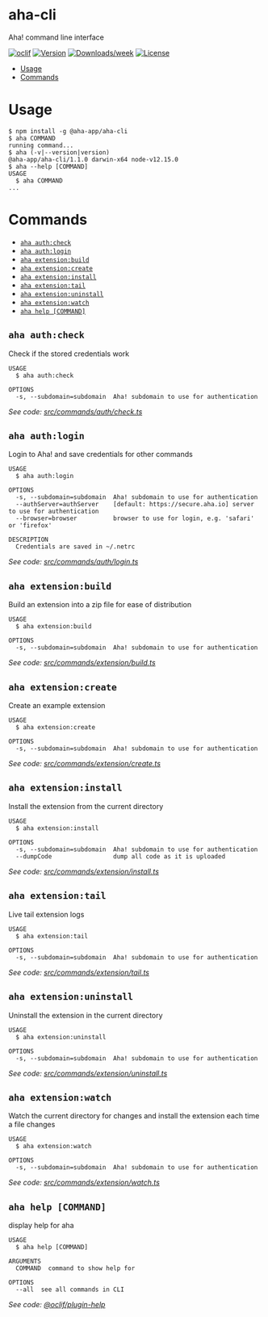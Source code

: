 aha-cli
=======

Aha! command line interface

[![oclif](https://img.shields.io/badge/cli-oclif-brightgreen.svg)](https://oclif.io)
[![Version](https://img.shields.io/npm/v/aha-cli.svg)](https://npmjs.org/package/aha-cli)
[![Downloads/week](https://img.shields.io/npm/dw/aha-cli.svg)](https://npmjs.org/package/aha-cli)
[![License](https://img.shields.io/npm/l/aha-cli.svg)](https://github.com/aha-app/aha-cli/blob/master/package.json)

<!-- toc -->
* [Usage](#usage)
* [Commands](#commands)
<!-- tocstop -->
# Usage
<!-- usage -->
```sh-session
$ npm install -g @aha-app/aha-cli
$ aha COMMAND
running command...
$ aha (-v|--version|version)
@aha-app/aha-cli/1.1.0 darwin-x64 node-v12.15.0
$ aha --help [COMMAND]
USAGE
  $ aha COMMAND
...
```
<!-- usagestop -->
# Commands
<!-- commands -->
* [`aha auth:check`](#aha-authcheck)
* [`aha auth:login`](#aha-authlogin)
* [`aha extension:build`](#aha-extensionbuild)
* [`aha extension:create`](#aha-extensioncreate)
* [`aha extension:install`](#aha-extensioninstall)
* [`aha extension:tail`](#aha-extensiontail)
* [`aha extension:uninstall`](#aha-extensionuninstall)
* [`aha extension:watch`](#aha-extensionwatch)
* [`aha help [COMMAND]`](#aha-help-command)

## `aha auth:check`

Check if the stored credentials work

```
USAGE
  $ aha auth:check

OPTIONS
  -s, --subdomain=subdomain  Aha! subdomain to use for authentication
```

_See code: [src/commands/auth/check.ts](https://github.com/aha-app/aha-cli/blob/v1.1.0/src/commands/auth/check.ts)_

## `aha auth:login`

Login to Aha! and save credentials for other commands

```
USAGE
  $ aha auth:login

OPTIONS
  -s, --subdomain=subdomain  Aha! subdomain to use for authentication
  --authServer=authServer    [default: https://secure.aha.io] server to use for authentication
  --browser=browser          browser to use for login, e.g. 'safari' or 'firefox'

DESCRIPTION
  Credentials are saved in ~/.netrc
```

_See code: [src/commands/auth/login.ts](https://github.com/aha-app/aha-cli/blob/v1.1.0/src/commands/auth/login.ts)_

## `aha extension:build`

Build an extension into a zip file for ease of distribution

```
USAGE
  $ aha extension:build

OPTIONS
  -s, --subdomain=subdomain  Aha! subdomain to use for authentication
```

_See code: [src/commands/extension/build.ts](https://github.com/aha-app/aha-cli/blob/v1.1.0/src/commands/extension/build.ts)_

## `aha extension:create`

Create an example extension

```
USAGE
  $ aha extension:create

OPTIONS
  -s, --subdomain=subdomain  Aha! subdomain to use for authentication
```

_See code: [src/commands/extension/create.ts](https://github.com/aha-app/aha-cli/blob/v1.1.0/src/commands/extension/create.ts)_

## `aha extension:install`

Install the extension from the current directory

```
USAGE
  $ aha extension:install

OPTIONS
  -s, --subdomain=subdomain  Aha! subdomain to use for authentication
  --dumpCode                 dump all code as it is uploaded
```

_See code: [src/commands/extension/install.ts](https://github.com/aha-app/aha-cli/blob/v1.1.0/src/commands/extension/install.ts)_

## `aha extension:tail`

Live tail extension logs

```
USAGE
  $ aha extension:tail

OPTIONS
  -s, --subdomain=subdomain  Aha! subdomain to use for authentication
```

_See code: [src/commands/extension/tail.ts](https://github.com/aha-app/aha-cli/blob/v1.1.0/src/commands/extension/tail.ts)_

## `aha extension:uninstall`

Uninstall the extension in the current directory

```
USAGE
  $ aha extension:uninstall

OPTIONS
  -s, --subdomain=subdomain  Aha! subdomain to use for authentication
```

_See code: [src/commands/extension/uninstall.ts](https://github.com/aha-app/aha-cli/blob/v1.1.0/src/commands/extension/uninstall.ts)_

## `aha extension:watch`

Watch the current directory for changes and install the extension each time a file changes

```
USAGE
  $ aha extension:watch

OPTIONS
  -s, --subdomain=subdomain  Aha! subdomain to use for authentication
```

_See code: [src/commands/extension/watch.ts](https://github.com/aha-app/aha-cli/blob/v1.1.0/src/commands/extension/watch.ts)_

## `aha help [COMMAND]`

display help for aha

```
USAGE
  $ aha help [COMMAND]

ARGUMENTS
  COMMAND  command to show help for

OPTIONS
  --all  see all commands in CLI
```

_See code: [@oclif/plugin-help](https://github.com/oclif/plugin-help/blob/v3.1.0/src/commands/help.ts)_
<!-- commandsstop -->
